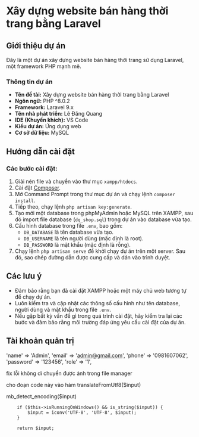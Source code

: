 # Xây dựng website bán hàng thời trang bằng Laravel

## Giới thiệu dự án

Đây là một dự án xây dựng website bán hàng thời trang sử dụng Laravel, một framework PHP mạnh mẽ.

### Thông tin dự án

- **Tên đề tài:** Xây dựng website bán hàng thời trang bằng Laravel
- **Ngôn ngữ:** PHP ^8.0.2
- **Framework:** Laravel 9.x
- **Tên nhà phát triển:** Lê Đăng Quang
- **IDE (Khuyến khích):** VS Code
- **Kiểu dự án:** Ứng dụng web
- **Cơ sở dữ liệu:** MySQL

## Hướng dẫn cài đặt

### Các bước cài đặt:

1. Giải nén file và chuyển vào thư mục `xampp/htdocs`.
2. Cài đặt [Composer](https://getcomposer.org/download/).
3. Mở Command Prompt trong thư mục dự án và chạy lệnh `composer install`.
4. Tiếp theo, chạy lệnh `php artisan key:generate`.
5. Tạo mới một database trong phpMyAdmin hoặc MySQL trên XAMPP, sau đó import file database (`dq_shop.sql`) trong dự án vào database vừa tạo.
6. Cấu hình database trong file `.env`, bao gồm:
   - `DB_DATABASE` là tên database vừa tạo.
   - `DB_USERNAME` là tên người dùng (mặc định là root).
   - `DB_PASSWORD` là mật khẩu (mặc định là rỗng).
7. Chạy lệnh `php artisan serve` để khởi chạy dự án trên một server. Sau đó, sao chép đường dẫn được cung cấp và dán vào trình duyệt.

## Các lưu ý

- Đảm bảo rằng bạn đã cài đặt XAMPP hoặc một máy chủ web tương tự để chạy dự án.
- Luôn kiểm tra và cập nhật các thông số cấu hình như tên database, người dùng và mật khẩu trong file `.env`.
- Nếu gặp bất kỳ vấn đề gì trong quá trình cài đặt, hãy kiểm tra lại các bước và đảm bảo rằng môi trường đáp ứng yêu cầu cài đặt của dự án.

## Tài khoản quản trị

'name' => 'Admin',
'email' => 'admin@gmail.com',
'phone' => '0981607062',
'password' => '123456',
'role' => '1',


fix lỗi không di chuyển được ảnh trong file manager

cho đoạn code này vào hàm translateFromUtf8($input) 

mb_detect_encoding($input)

        if ($this->isRunningOnWindows() && is_string($input)) {
            $input = iconv('UTF-8', 'UTF-8', $input);
        }

        return $input;
